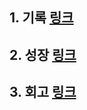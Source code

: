 ## 1. 기록 [링크](https://github.com/kouz95/woowa-writing-2/blob/kouz95/level1.md) 

## 2. 성장 [링크](https://github.com/kouz95/woowa-writing-2/blob/kouz95/level2.md)

## 3. 회고 [링크](https://github.com/kouz95/woowa-writing-2/blob/kouz95/level3.md)
